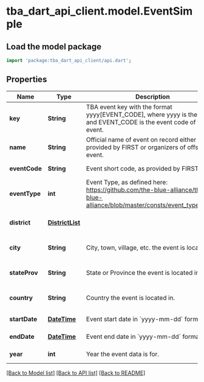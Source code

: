 # tba_dart_api_client.model.EventSimple

## Load the model package
```dart
import 'package:tba_dart_api_client/api.dart';
```

## Properties
Name | Type | Description | Notes
------------ | ------------- | ------------- | -------------
**key** | **String** | TBA event key with the format yyyy[EVENT_CODE], where yyyy is the year, and EVENT_CODE is the event code of the event. | [default to null]
**name** | **String** | Official name of event on record either provided by FIRST or organizers of offseason event. | [default to null]
**eventCode** | **String** | Event short code, as provided by FIRST. | [default to null]
**eventType** | **int** | Event Type, as defined here: https://github.com/the-blue-alliance/the-blue-alliance/blob/master/consts/event_type.py#L2 | [default to null]
**district** | [**DistrictList**](DistrictList.md) |  | [optional] [default to null]
**city** | **String** | City, town, village, etc. the event is located in. | [optional] [default to null]
**stateProv** | **String** | State or Province the event is located in. | [optional] [default to null]
**country** | **String** | Country the event is located in. | [optional] [default to null]
**startDate** | [**DateTime**](DateTime.md) | Event start date in &#x60;yyyy-mm-dd&#x60; format. | [default to null]
**endDate** | [**DateTime**](DateTime.md) | Event end date in &#x60;yyyy-mm-dd&#x60; format. | [default to null]
**year** | **int** | Year the event data is for. | [default to null]

[[Back to Model list]](../README.md#documentation-for-models) [[Back to API list]](../README.md#documentation-for-api-endpoints) [[Back to README]](../README.md)


